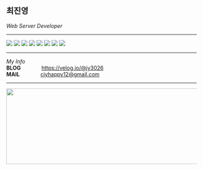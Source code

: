 ## 최진영

*Web Server Developer*
* * *

![](https://img.shields.io/badge/Java-007396?&logo=Conda-Forge&logoColor=white)
![](https://img.shields.io/badge/SpringBoot-6DB33F?&logo=springboot&logoColor=black)
![](https://img.shields.io/badge/MyBatis-%23002583?&logo=mybatis&logoColor=white)
![](https://img.shields.io/badge/JPA-00758F?&logo=jpa&logoColor=white)
![](https://img.shields.io/badge/MySQL-4479A1?logo=mysql&logoColor=white)
![](https://img.shields.io/badge/Oracle-F80000?logo=oracle&logoColor=white)
![](https://img.shields.io/badge/MariaDB-003545?logo=mariaDB&logoColor=white)
![](https://img.shields.io/badge/AWS-232F3E?&logo=amazonaws&logoColor=white)

* * *
*My Info*<br>
**BLOG**&nbsp;&nbsp;&nbsp;&nbsp;&nbsp;&nbsp;&nbsp;&nbsp;&nbsp;&nbsp;&nbsp;&nbsp;&nbsp;&nbsp;https://velog.io/@jy3026 <br>
**MAIL**&nbsp;&nbsp;&nbsp;&nbsp;&nbsp;&nbsp;&nbsp;&nbsp;&nbsp;&nbsp;&nbsp;&nbsp;&nbsp;&nbsp;cjyhappy12@gmail.com <br>

* * *
<a href="https://github.com/devxb/gitanimals">
  <img src="https://render.gitanimals.org/farms/jy3026" width="1000" height="200"/>
</a>
